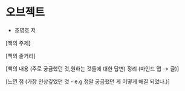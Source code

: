 # 오브젝트
 
- 조영호 저
 
 [책의 주제] 
 
 [책의 줄거리]
 
 [책의 내용 (주로 궁금했던 것,원하는 것들에 대한 답변) 정리 (마인드 맵 -> 글)]
 
 [느낀 점 (가장 인상깊었던 것 - e.g 정말 궁금했던 게 어떻게 해결 되었나.)]
